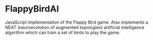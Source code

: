 # FlappyBirdAI
JavaScript implementation of the Flappy Bird game. Also implements a NEAT (neuroevolution of augmented topologies) artificial intelligence algorithm which can train a set of birds to play the game.
